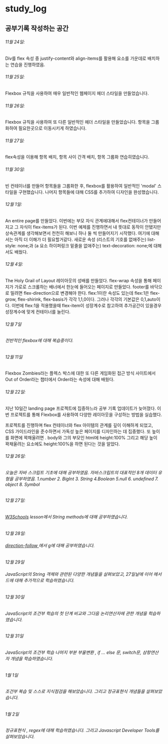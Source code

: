 # study_log

## 공부기록 작성하는 공간

<h6>11월 24일:</h6>
<p>Div를 flex 속성 중 justify-content와 align-items를 활용해
요소를 가운데로 배치하는 연습을 진행하였음.</p>

<h6> 11월 25일:</h6>
<p>Flexbox 규칙을 사용하여 매우 일반적인 웹페이지 헤더 스타일을 만들었습니다.</p>
<h6> 11월 26일:</h6>
<p> Flexbox 규칙을 사용하여 또 다른 일반적인 헤더 스타일을 만들었습니다. 항목을 그룹화하여 필요한곳으로 이동시키게 하였습니다.<p>
<h6> 11월 27일: </h6>
<p> flex속성을 이용해 항목 배치, 항목 사이 간격 배치, 항목 그룹화 연습히였습니다.<p>
<h6> 11월 30일: </h6> <p> 빈 컨테이너를 만들어 항목들을 그룹화한 후, flexbox를 활용하여 일반적인 'modal' 스타일을 구현했습니다. 나머지 항목들에 대해 CSS를 추가하여 디자인을 완성했습니다. </p>
<h6> 12월 1일: </h6> <p> An entire page를 만들었다. 이번에는 부모 자식 관계에대해서 flex컨테이너가 만들어지고 그 자식이 flex-items가 된다. 이번 예제를 진행하면서 내 뜻대로 동작이 안됐지만 상속관계를 생각해보면서 천천히 해보니 하나 둘 씩 만들어지기 시작했다. 여기에 대해서는 아직 더 이해가 더 필요할거같다.
새로운 속성 (리스트의 기호를 없애주는) list-style: none;과  (a 요소 하이퍼링크 밑줄을 없애주는) text-decoration: none;에 대해서도 배웠다.
<h6> 12월 4일: </h6> <p> The Holy Grail of Layout 레이아웃의 성배를 만들었다. flex-wrap 속성을 통해 페이지가 가로로 스크롤하는 배너에서 한눈에 들어오는 페이지로 만들었다. footer를 바닥으로 밀려면 flex-direction으로 변경해야 한다. flex:1이란 속성도 있는데 flex:1은 flex-grow, flex-shirink, flex-basis가 각각 1,1,0이다.
그러나 각각의 기본값은 0,1,auto이다. 이번에 flex:1을 적용했을때 flex-item이 성장계수로 참고하여 추가공간이 있을경우 성장계수에 맞게 컨테이너를 늘린다.
<h6> 12월 7일 <h6> <p> 전반적인 flexbox에 대해 복습중이다.</p>
<h6> 12월 11일</h6> <p> Flexbox Zombies라는 플렉스 박스에 대한 또 다른 게임화된 접근 방식 사이트에서 Out of Order라는 챕터에서 Order라는 속성에 대해 배웠다. </p>
<h6>12월 22일:</h6> <p> 지난 10일간 landing page 프로젝트에 집중하느라 공부 기록 업데이트가 늦어졌다. 이번 프로젝트를 통해 Flexbox를 사용하여 다양한 레이아웃을 구성하는 방법을 실습했다.</p> <p>프로젝트를 진행하며 flex 컨테이너와 flex 아이템의 관계를 깊이 이해하게 되었고, CSS 가이드라인을 준수하면서 가독성 높은 페이지를 디자인하는 데 집중했다. 또 높이를 화면에 꽉채울려면 . body와 그의 부모인 html에 height:100% 그리고 해당 높이 꽉채울려는 요소에도 height:100%을 하면 된다는 것을 알았다.</p>
<h6>12월 26일: <h6> <p> 오늘은 자바 스크립트 기초에 대해 공부하였음. 자바스크립트의 대표적인 8개 데이터 유형을 공부하였음. 1.number 2. BigInt 3. String 4.Boolean 5.null 6. undefined 7. object 8. Symbol</p>
<h6>12월 27일: <h6> <p> <a href = "https://www.w3schools.com/js/js_string_methods.asp"> W3Schools<a> lesson에서 String methods에 대해 공부하였습니다.
<h6>12월 28일: <h6> <p> <a href = "https://replit.com/@OdinProject/direction-follow#follow.js"> direction-follow <a>에서 g에 대해 공부하였습니다.
<h6> 12월 29일 <h6> <p> JavaScript의 String 객체와 관련된 다양한 개념들을 살펴보았고, 27일날에 이어 메서드에 대해 추가적으로 학습하였습니다.<p>
<h6> 12월 30일 <h6> <p> JavaScript의 조건부 학습의 첫 단계 비교와 그다음 논리연산자에 관한 개념을 학습하였습니다.<p>
<h6> 12월 31일 <h6> <p> JavaScript의 조건부 학습 나머지 부분 부울변환 , if ... else 문, switch문, 삼항연산자 개념을 학습하였습니다.<p>
<h6> 1월 1일 <h6> <p> 조건부 복습 및 스스로 지식점검을 해보았습니다. 그리고 정규표현식 개념들을 살펴보았습니다.<p>
<h6> 1월 2일 <h6> <p> 정규표현식 , regex에 대해 학습하였습니다. 그리고 Javascript Developer Tools를 살펴보았습니다.

